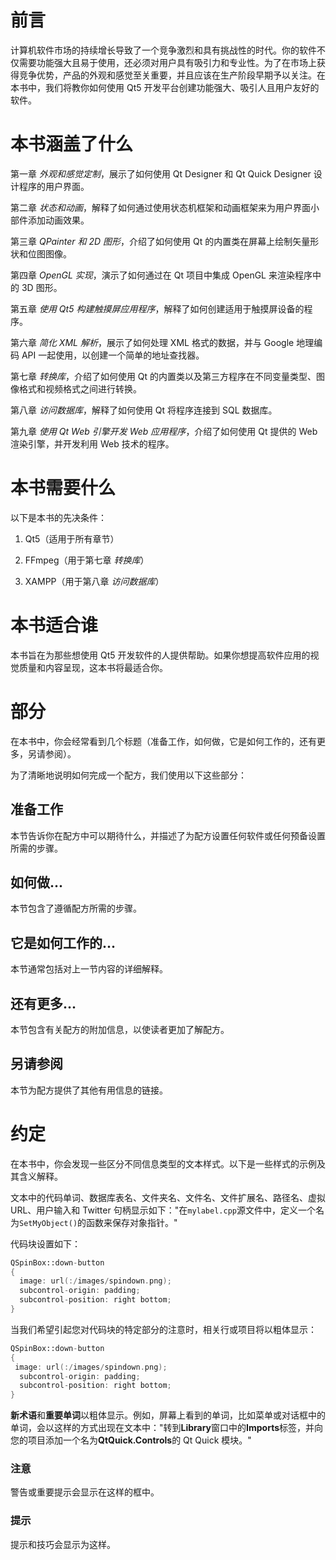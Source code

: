 # 前言

计算机软件市场的持续增长导致了一个竞争激烈和具有挑战性的时代。你的软件不仅需要功能强大且易于使用，还必须对用户具有吸引力和专业性。为了在市场上获得竞争优势，产品的外观和感觉至关重要，并且应该在生产阶段早期予以关注。在本书中，我们将教你如何使用 Qt5 开发平台创建功能强大、吸引人且用户友好的软件。

# 本书涵盖了什么

第一章 *外观和感觉定制*，展示了如何使用 Qt Designer 和 Qt Quick Designer 设计程序的用户界面。

第二章 *状态和动画*，解释了如何通过使用状态机框架和动画框架来为用户界面小部件添加动画效果。

第三章 *QPainter 和 2D 图形*，介绍了如何使用 Qt 的内置类在屏幕上绘制矢量形状和位图图像。

第四章 *OpenGL 实现*，演示了如何通过在 Qt 项目中集成 OpenGL 来渲染程序中的 3D 图形。

第五章 *使用 Qt5 构建触摸屏应用程序*，解释了如何创建适用于触摸屏设备的程序。

第六章 *简化 XML 解析*，展示了如何处理 XML 格式的数据，并与 Google 地理编码 API 一起使用，以创建一个简单的地址查找器。

第七章 *转换库*，介绍了如何使用 Qt 的内置类以及第三方程序在不同变量类型、图像格式和视频格式之间进行转换。

第八章 *访问数据库*，解释了如何使用 Qt 将程序连接到 SQL 数据库。

第九章 *使用 Qt Web 引擎开发 Web 应用程序*，介绍了如何使用 Qt 提供的 Web 渲染引擎，并开发利用 Web 技术的程序。

# 本书需要什么

以下是本书的先决条件：

1.  Qt5（适用于所有章节）

1.  FFmpeg（用于第七章 *转换库*）

1.  XAMPP（用于第八章 *访问数据库*）

# 本书适合谁

本书旨在为那些想使用 Qt5 开发软件的人提供帮助。如果你想提高软件应用的视觉质量和内容呈现，这本书将最适合你。

# 部分

在本书中，你会经常看到几个标题（准备工作，如何做，它是如何工作的，还有更多，另请参阅）。

为了清晰地说明如何完成一个配方，我们使用以下这些部分：

## 准备工作

本节告诉你在配方中可以期待什么，并描述了为配方设置任何软件或任何预备设置所需的步骤。

## 如何做...

本节包含了遵循配方所需的步骤。

## 它是如何工作的...

本节通常包括对上一节内容的详细解释。

## 还有更多...

本节包含有关配方的附加信息，以使读者更加了解配方。

## 另请参阅

本节为配方提供了其他有用信息的链接。 

# 约定

在本书中，你会发现一些区分不同信息类型的文本样式。以下是一些样式的示例及其含义解释。

文本中的代码单词、数据库表名、文件夹名、文件名、文件扩展名、路径名、虚拟 URL、用户输入和 Twitter 句柄显示如下："在`mylabel.cpp`源文件中，定义一个名为`SetMyObject()`的函数来保存对象指针。"

代码块设置如下：

```cpp
QSpinBox::down-button
{
  image: url(:/images/spindown.png);
  subcontrol-origin: padding;
  subcontrol-position: right bottom;
}
```

当我们希望引起您对代码块的特定部分的注意时，相关行或项目将以粗体显示：

```cpp
QSpinBox::down-button
{
 image: url(:/images/spindown.png);
  subcontrol-origin: padding;
  subcontrol-position: right bottom;
}
```

**新术语**和**重要单词**以粗体显示。例如，屏幕上看到的单词，比如菜单或对话框中的单词，会以这样的方式出现在文本中："转到**Library**窗口中的**Imports**标签，并向您的项目添加一个名为**QtQuick.Controls**的 Qt Quick 模块。"

### 注意

警告或重要提示会显示在这样的框中。

### 提示

提示和技巧会显示为这样。